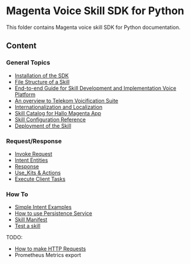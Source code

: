 # Magenta Voice Skill SDK for Python

This folder contains Magenta voice skill SDK for Python documentation.

## Content

### General Topics

- [Installation of the SDK](install.md)
- [File Structure of a Skill](skill_structure.md)
- [End-to-end Guide for Skill Development and Implementation Voice Platform](external_developers.md)
- [An overview to Telekom Voicification Suite](tvs.md)
- [Internationalization and Localization](i18n.md)
- [Skill Catalog for Hallo Magenta App](catalog.md)
- [Skill Configuration Reference](config.md)
- [Deployment of the Skill](deploy.md)

### Request/Response

- [Invoke Request](request.md)
- [Intent Entities](entities.md)
- [Response](response.md)
- [Use_Kits & Actions](kits_and_actions.md)
- [Execute Client Tasks](client_tasks.md)

### How To

- [Simple Intent Examples](howtos/intent_example.md)
- [How to use Persistence Service](howtos/persistence_service.md)
- [Skill Manifest](howtos/skill_manifest.md)
- [Test a skill](howtos/testing.md)

TODO:  
- [How to make HTTP Requests](howtos/make_http_requests.md)
- Prometheus Metrics export
